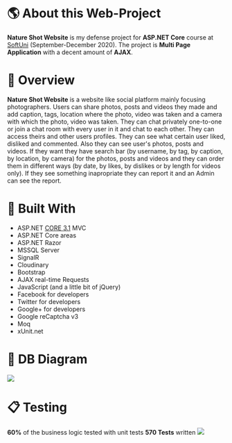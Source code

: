 # :earth_americas: About this Web-Project
**Nature Shot Website** is my defense project for **ASP.NET Core** course at [SoftUni](https://softuni.bg/ "SoftUni") (September-December 2020). The project is **Multi Page Application** with a decent amount of **AJAX**.

# :evergreen_tree: Overview
**Nature Shot Website** is a website like social platform mainly focusing photographers. Users can share photos, posts and videos they made and add caption, tags, location where the photo, video was taken and a camera with which the photo, video was taken. They can chat privately one-to-one or join a chat room with every user in it and chat to each other. They can access theirs and other users profiles. They can see what certain user liked, disliked and commented. Also they can see user's photos, posts and videos. If they want they have search bar (by username, by tag, by caption, by location, by camera) for the photos, posts and videos and they can order them in different ways (by date, by likes, by dislikes or by length for videos only). If they see something inapropriate they can report it and an Admin can see the report.

# :hammer: Built With
- ASP.NET [CORE 3.1](https://dotnet.microsoft.com/download/dotnet-core/3.1 "CORE 3.1") MVC
- ASP.NET Core areas
- ASP.NET Razor
- MSSQL Server
- SignalR
- Cloudinary
- Bootstrap
- AJAX real-time Requests
- JavaScript (and a little bit of jQuery)
- Facebook for developers
- Twitter for developers
- Google+ for developers
- Google reCaptcha v3
- Moq
- xUnit.net

# :wrench: DB Diagram
![](https://res.cloudinary.com/drw0gj3qi/image/upload/v1608311150/Screenshot_2020-12-18_at_15.13.14_ytykck.png)

# :clipboard: Testing
**60%** of the business logic tested with unit tests
**570 Tests** written
![](https://res.cloudinary.com/drw0gj3qi/image/upload/v1608313330/Screenshot_2020-12-18_at_19.41.09_r4o71d.png)
